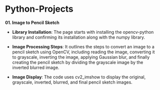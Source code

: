 # Python-Projects

**01. Image to Pencil Sketch**

- **Library Installation**: The page starts with installing the opencv-python library and confirming its installation along with the numpy library.

- **Image Processing Steps**: It outlines the steps to convert an image to a pencil sketch using OpenCV, including reading the image, converting it to grayscale, inverting the image, applying Gaussian blur, and finally creating the pencil sketch by dividing the grayscale image by the inverted blurred image.

- **Image Display**: The code uses cv2_imshow to display the original, grayscale, inverted, blurred, and final pencil sketch images.
